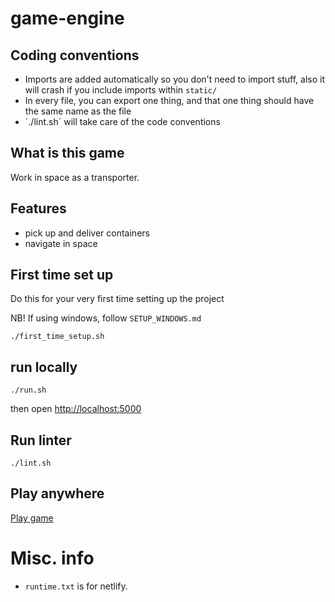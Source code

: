 # game-engine

## Coding conventions

- Imports are added automatically so you don't need to import stuff, also it will crash if you include imports within `static/`
- In every file, you can export one thing, and that one thing should have the same name as the file
- ´./lint.sh´ will take care of the code conventions

## What is this game

Work in space as a transporter.

## Features

-   pick up and deliver containers
-   navigate in space

## First time set up

Do this for your very first time setting up the project

NB! If using windows, follow `SETUP_WINDOWS.md`

```
./first_time_setup.sh
```

## run locally

```
./run.sh
```

then open [http://localhost:5000]()

## Run linter

```
./lint.sh
```

## Play anywhere

[Play game](https://romskip.netlify.app/)

# Misc. info

- `runtime.txt` is for netlify.

